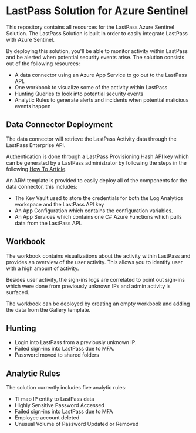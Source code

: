 # LastPass Solution for Azure Sentinel
This repository contains all resources for the LastPass Azure Sentinel Solution.
The LastPass Solution is built in order to easily integrate LastPass with Azure Sentinel.

By deploying this solution, you'll be able to monitor activity within LastPass and be alerted when potential security events arise.
The solution consists out of the following resources:
- A data connector using an Azure App Service to go out to the LastPass API.
- One workbook to visualize some of the activity within LastPass
- Hunting Queries to look into potential security events
- Analytic Rules to generate alerts and incidents when potential malicious events happen

## Data Connector Deployment
The data connector will retrieve the LastPass Activity data through the LastPass Enterprise API.

Authentication is done through a LastPass Provisioning Hash API key which can be generated by a LastPass administrator by following the steps in the following [How To Article](https://support.logmeininc.com/lastpass/help/use-the-lastpass-provisioning-api-lp010068).

An ARM template is provided to easily deploy all of the components for the data connector, this includes:
- The Key Vault used to store the credentials for both the Log Analytics workspace and the LastPass API key
- An App Configuration which contains the configuration variables.
- An App Services which contains one C# Azure Functions which pulls data from the LastPass API.



## Workbook
The workbook contains visualizations about the activity within LastPass and provides an overview of the user activity.
This allows you to identify user with a high amount of activity.

Besides user activity, the sign-ins logs are correlated to point out sign-ins which were done from previously unknown IPs and admin activity is surfaced.

The workbook can be deployed by creating an empty workbook and adding the data from the Gallery template.

## Hunting
- Login into LastPass from a previously unknown IP.
- Failed sign-ins into LastPass due to MFA.
- Password moved to shared folders

## Analytic Rules
The solution currently includes five analytic rules:
- TI map IP entity to LastPass data
- Highly Sensitive Password Accessed
- Failed sign-ins into LastPass due to MFA
- Employee account deleted
- Unusual Volume of Password Updated or Removed